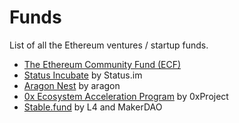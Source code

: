 # Funds

List of all the Ethereum ventures / startup funds.

* [The Ethereum Community Fund (ECF)](ecf.md)
* [Status Incubate](status-incubate.md) by Status.im
* [Aragon Nest](aragon-nest.md) by aragon
* [0x Ecosystem Acceleration Program](0xeap.md) by 0xProject
* [Stable.fund](stable-fund.md) by L4 and MakerDAO


